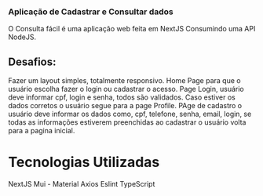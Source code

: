 ### Aplicação de Cadastrar e Consultar dados

O Consulta fácil é uma aplicação web feita em NextJS Consumindo uma API NodeJS.

## Desafios:

Fazer um layout simples, totalmente responsivo.
Home Page para que o usuário escolha fazer o login ou cadastrar o acesso.
Page Login, usuário deve informar cpf, login e senha, todos são validados.
Caso estiver os dados corretos o usuário segue para a page Profile.
PAge de cadastro o usuário deve informar os dados como, cpf, telefone, senha, email, login, se todas as informações estiverem preenchidas ao cadastrar o usuário volta para a pagina inicial.

# Tecnologias Utilizadas

NextJS
Mui - Material
Axios
Eslint
TypeScript
